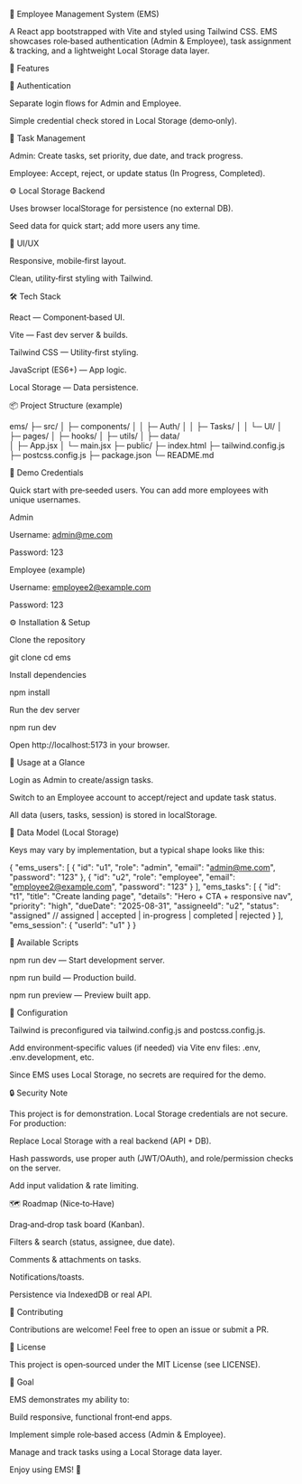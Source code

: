 
🚀 Employee Management System (EMS)

A React app bootstrapped with Vite and styled using Tailwind CSS. EMS showcases role‑based authentication (Admin & Employee), task assignment & tracking, and a lightweight Local Storage data layer.

🌟 Features

🔑 Authentication

Separate login flows for Admin and Employee.

Simple credential check stored in Local Storage (demo‑only).

📝 Task Management

Admin: Create tasks, set priority, due date, and track progress.

Employee: Accept, reject, or update status (In Progress, Completed).

⚙️ Local Storage Backend

Uses browser localStorage for persistence (no external DB).

Seed data for quick start; add more users any time.

💎 UI/UX

Responsive, mobile‑first layout.

Clean, utility‑first styling with Tailwind.

🛠️ Tech Stack

React — Component‑based UI.

Vite — Fast dev server & builds.

Tailwind CSS — Utility‑first styling.

JavaScript (ES6+) — App logic.

Local Storage — Data persistence.

📦 Project Structure (example)

ems/
├─ src/
│  ├─ components/
│  │  ├─ Auth/
│  │  ├─ Tasks/
│  │  └─ UI/
│  ├─ pages/
│  ├─ hooks/
│  ├─ utils/
│  ├─ data/             
│  ├─ App.jsx
│  └─ main.jsx
├─ public/
├─ index.html
├─ tailwind.config.js
├─ postcss.config.js
├─ package.json
└─ README.md

🔐 Demo Credentials

Quick start with pre‑seeded users. You can add more employees with unique usernames.

Admin

Username: admin@me.com

Password: 123

Employee (example)

Username: employee2@example.com

Password: 123

⚙️ Installation & Setup

Clone the repository

git clone 
cd ems

Install dependencies

npm install

Run the dev server

npm run dev

Open http://localhost:5173 in your browser.

🚪 Usage at a Glance

Login as Admin to create/assign tasks.

Switch to an Employee account to accept/reject and update task status.

All data (users, tasks, session) is stored in localStorage.

🧱 Data Model (Local Storage)

Keys may vary by implementation, but a typical shape looks like this:

{
  "ems_users": [
    { "id": "u1", "role": "admin", "email": "admin@me.com", "password": "123" },
    { "id": "u2", "role": "employee", "email": "employee2@example.com", "password": "123" }
  ],
  "ems_tasks": [
    {
      "id": "t1",
      "title": "Create landing page",
      "details": "Hero + CTA + responsive nav",
      "priority": "high",
      "dueDate": "2025-08-31",
      "assigneeId": "u2",
      "status": "assigned" // assigned | accepted | in-progress | completed | rejected
    }
  ],
  "ems_session": { "userId": "u1" }
}

🧪 Available Scripts

npm run dev — Start development server.

npm run build — Production build.

npm run preview — Preview built app.

🔧 Configuration

Tailwind is preconfigured via tailwind.config.js and postcss.config.js.

Add environment‑specific values (if needed) via Vite env files: .env, .env.development, etc.

Since EMS uses Local Storage, no secrets are required for the demo.

🔒 Security Note

This project is for demonstration. Local Storage credentials are not secure. For production:

Replace Local Storage with a real backend (API + DB).

Hash passwords, use proper auth (JWT/OAuth), and role/permission checks on the server.

Add input validation & rate limiting.

🗺️ Roadmap (Nice‑to‑Have)

Drag‑and‑drop task board (Kanban).

Filters & search (status, assignee, due date).

Comments & attachments on tasks.

Notifications/toasts.

Persistence via IndexedDB or real API.

🤝 Contributing

Contributions are welcome! Feel free to open an issue or submit a PR.

📄 License

This project is open‑sourced under the MIT License (see LICENSE).

🎯 Goal

EMS demonstrates my ability to:

Build responsive, functional front‑end apps.

Implement simple role‑based access (Admin & Employee).

Manage and track tasks using a Local Storage data layer.

Enjoy using EMS! 🚀
